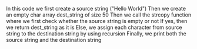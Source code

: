 In this code we first create a source string ("Hello World")
Then we create an empty char array dest_string of size 50
Then we call the strcopy function where we first check whether the source string is empty or not
If yes, then we return dest_string as it is
Else, we assign each character from source string to the destination string by using recursion
Finally, we print both the source string and the destination string

